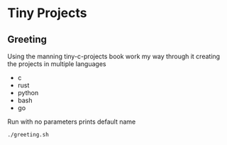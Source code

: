# Tiny Projects 
## Greeting

Using the manning tiny-c-projects book work my way through it creating the projects in multiple languages 
- c
- rust
- python 
- bash 
- go


Run with no parameters prints default name
```bash
./greeting.sh
```


